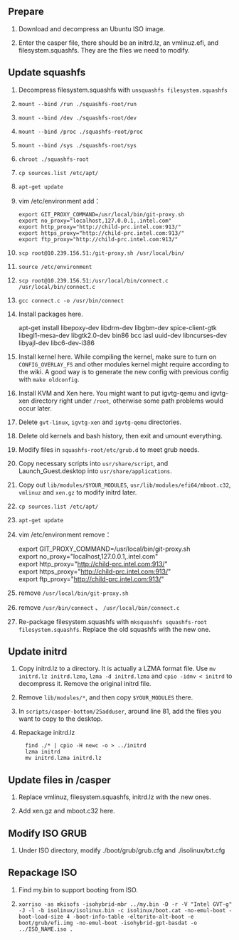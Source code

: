 ##  Prepare
1.  Download and decompress an Ubuntu ISO image.

2.  Enter the casper file, there should be an initrd.lz, an vmlinuz.efi, and filesystem.squashfs. They are the files we need to modify.

##  Update squashfs

1.  Decompress filesystem.squashfs with `unsquashfs filesystem.squashfs`

2.  `mount --bind /run ./squashfs-root/run`

3.  `mount --bind /dev ./squashfs-root/dev`

4.  `mount --bind /proc ./squashfs-root/proc`

5.  `mount --bind /sys ./squashfs-root/sys`

6.  `chroot ./squashfs-root`

7.  `cp sources.list /etc/apt/`

8.  `apt-get update`

9.  vim /etc/environment  add：


		export GIT_PROXY_COMMAND=/usr/local/bin/git-proxy.sh
		export no_proxy="localhost,127.0.0.1,.intel.com"
		export http_proxy="http://child-prc.intel.com:913/"
		export https_proxy="http://child-prc.intel.com:913/"
		export ftp_proxy="http://child-prc.intel.com:913/"

10.  `scp root@10.239.156.51:/git-proxy.sh /usr/local/bin/`

11.  `source /etc/environment`

12.  `scp root@10.239.156.51:/usr/local/bin/connect.c  /usr/local/bin/connect.c`

13.  `gcc connect.c -o /usr/bin/connect`

14.  Install packages here.

	    apt-get install libepoxy-dev libdrm-dev libgbm-dev spice-client-gtk libegl1-mesa-dev libgtk2.0-dev bin86 bcc iasl uuid-dev libncurses-dev libyajl-dev libc6-dev-i386

15.  Install kernel here. While compiling the kernel, make sure to turn on` CONFIG_OVERLAY_FS` and other modules kernel might require according to the wiki. A good way is to generate the new config with previous config with `make oldconfig`.

16. Install KVM and Xen here. You might want to put igvtg-qemu and igvtg-xen directory right under `/root`, otherwise some path problems would occur later.

17. Delete `gvt-linux`, `igvtg-xen` and `igvtg-qemu` directories.

18. Delete old kernels and bash history, then exit and umount everything.

19. Modify files in `squashfs-root/etc/grub.d` to meet grub needs.

20. Copy necessary scripts into `usr/share/script`, and Launch_Guest.desktop into `usr/share/applications`.

21. Copy out `lib/modules/$YOUR_MODULES`, `usr/lib/modules/efi64/mboot.c32`, `vmlinuz` and `xen.gz` to modify initrd later.

22.  `cp sources.list /etc/apt/`

23.  `apt-get update`

24.  vim /etc/environment   remove：


		export GIT_PROXY_COMMAND=/usr/local/bin/git-proxy.sh      
		export no_proxy="localhost,127.0.0.1,.intel.com"      
		export http_proxy="http://child-prc.intel.com:913/"      
		export https_proxy="http://child-prc.intel.com:913/"      
		export ftp_proxy="http://child-prc.intel.com:913/"      
		

25.  remove  `/usr/local/bin/git-proxy.sh`

26.  remove  `/usr/bin/connect` 、 `/usr/local/bin/connect.c`


27. Re-package filesystem.squashfs with `mksquashfs squashfs-root filesystem.squashfs`. Replace the old squashfs with the new one.

##  Update initrd

1.  Copy initrd.lz to a directory. It is actually a LZMA format file. Use `mv initrd.lz initrd.lzma`, `lzma -d initrd.lzma` and `cpio -idmv < initrd` to decompress it. Remove the original initrd file.

2.  Remove `lib/modules/*`, and then copy `$YOUR_MODULES` there.

3.  In `scripts/casper-bottom/25adduser`, around line 81, add the files you want to copy to the desktop.

4.  Repackage initrd.lz


	      find ./* | cpio -H newc -o > ../initrd
          lzma initrd 
	      mv initrd.lzma initrd.lz


##  Update files in /casper

1.  Replace vmlinuz, filesystem.squashfs, initrd.lz with the new ones.

2.  Add xen.gz and mboot.c32 here.

## Modify ISO GRUB

1.  Under ISO directory, modify ./boot/grub/grub.cfg and ./isolinux/txt.cfg

## Repackage ISO

1.  Find my.bin to support booting from ISO.
 
2.  `xorriso -as mkisofs -isohybrid-mbr ../my.bin -D -r -V "Intel GVT-g" -J -l -b isolinux/isolinux.bin -c isolinux/boot.cat -no-emul-boot -boot-load-size 4 -boot-info-table -eltorito-alt-boot -e boot/grub/efi.img -no-emul-boot -isohybrid-gpt-basdat -o ../ISO_NAME.iso .`



